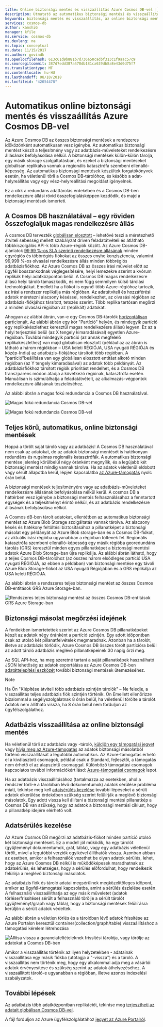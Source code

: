 ```yaml
---
title: Online biztonsági mentés és visszaállítás Azure Cosmos DB-vel |} A Microsoft Docs
description: Útmutató az automatikus biztonsági mentési és visszaállítási egy Azure Cosmos DB-adatbázisban.
keywords: biztonsági mentés és visszaállítás, az online biztonsági mentés
services: cosmos-db
author: kanshiG
manager: kfile
ms.service: cosmos-db
ms.devlang: na
ms.topic: conceptual
ms.date: 11/15/2017
ms.author: govindk
ms.openlocfilehash: 613c61d9b881b7d736a50cadbf313c1f9aac57c9
ms.sourcegitcommit: 387d7edd387a478db181ca639db8a8e43d0d75f7
ms.translationtype: MT
ms.contentlocale: hu-HU
ms.lasthandoff: 08/10/2018
ms.locfileid: "42054478"
---
```

# <a name="automatic-online-backup-and-restore-with-azure-cosmos-db"></a>Automatikus online biztonsági mentés és visszaállítás Azure Cosmos DB-vel
Az Azure Cosmos DB az összes biztonsági mentések a rendszeres időközönként automatikusan vesz igénybe. Az automatikus biztonsági mentést készít a teljesítmény vagy az adatbázis-műveleteket rendelkezésre állásának befolyásolása nélkül. A biztonsági mentések külön-külön tárolja, egy másik storage szolgáltatásban, és ezeket a biztonsági mentéseket globálisan replikálva vannak a regionális katasztrófa szembeni ellenálló-képesség. Az automatikus biztonsági mentések készültek forgatókönyvek esetén, ha véletlenül törli a Cosmos DB-tárolóhoz, és később a adat-helyreállítás vagy egy vész-helyreállítási megoldást igényelnek.  

Ez a cikk a redundáns adattárolás érdekében és a Cosmos DB-ben rendelkezésre állási rövid összefoglalásképpen kezdődik, és majd a biztonsági mentések ismerteti. 

## <a name="high-availability-with-cosmos-db---a-recap"></a>A Cosmos DB használatával – egy röviden összefoglaljuk magas rendelkezésre állás
A cosmos DB tervezték [globálisan elosztott](distribute-data-globally.md) – lehetővé teszi a méretezhető átviteli sebesség mellett szabályzat driven feladatátvételi és átlátható többkiszolgálós API-k több Azure-régiók között. Az Azure Cosmos DB-ajánlatok [99,99 %-os SLA szerinti rendelkezésre állásának](https://azure.microsoft.com/support/legal/sla/cosmos-db) minden egyrégiós és többrégiós fiókokat az összes enyhe konzisztencia, valamint 99,999 %-os olvasási rendelkezésre állás minden többrégiós adatbázisfiókhoz. Az Azure Cosmos DB az összes írási művelet előtt az ügyfél bosszankodnak véglegesítésére, helyi lemezekre szerint a kvórum replikák helyi adatközponton belül. A Cosmos DB magas rendelkezésre állású helyi tároló támaszkodik, és nem függ semmilyen külső tárolási technológiákat. Emellett ha a fiókot is egynél több Azure-régióhoz tartozik, az írási a rendszer replikálja más régióban. Az adatátviteli és hozzáférési adatok méretezni alacsony késéssel, rendelkezhet, az olvasási régióban az adatbázis-fiókjához társított, tetszés szerint. Több replika tartósan megőrzi a minden olvasási régióban az (replikált) adatokat.  

Ahogyan az alábbi ábrán, van-e egy Cosmos DB-tárolók [horizontálisan particionált](partition-data.md). Az alábbi ábrán egy kör "Partíció" helyén, és mindegyik partíció egy replikakészlethez keresztül magas rendelkezésre állású legyen. Ez az a helyi terjesztési belül (az X tengely kimaradásával) egyetlen Azure-régióban. További mindegyik partíció (az annak megfelelő replikakészlethez) van majd globálisan elosztott (például az az ábrán is látható a három régiókban – USA keleti RÉGIÓJA, USA nyugati RÉGIÓJA és közép-India) az adatbázis-fiókjához társított több régióban. A "partíció"beállítása van egy globálisan elosztott entitást alkotó minden régióban (az Y tengely kimaradásával) az adatok több példányát. Az adatbázisfiókhoz társított régiók prioritást rendelhet, és a Cosmos DB transzparens módon átadja a következő régiónak, katasztrófa esetén. Manuálisan is szimulálhatja a feladatátvételt, az alkalmazás-végpontok rendelkezésre állásának teszteléséhez.  

Az alábbi ábrán a magas fokú redundancia a Cosmos DB használatával.

![Magas fokú redundancia Cosmos DB-vel](./media/online-backup-and-restore/redundancy.png)

![Magas fokú redundancia Cosmos DB-vel](./media/online-backup-and-restore/global-distribution.png)

## <a name="full-automatic-online-backups"></a>Teljes körű, automatikus, online biztonsági mentések
Hoppá a törölt saját tároló vagy az adatbázis! A Cosmos DB használatával nem csak az adatokat, de az adatok biztonsági mentését is hatékonyan redundáns és rugalmas regionális katasztrófák. A automatikus biztonsági mentése jelenleg körülbelül négy óránként megnyílik, és a legújabb két biztonsági mentést mindig vannak tárolva. Ha az adatok véletlenül eldobott vagy sérült állapotba kerül, lépjen kapcsolatba [az Azure-támogatás](https://azure.microsoft.com/support/options/) nyolc órán belül. 

A biztonsági mentések teljesítményére vagy az adatbázis-műveleteket rendelkezésre állásának befolyásolása nélkül kerül. A cosmos DB a háttérben vesz igénybe a biztonsági mentés felhasználásához a fenntartott egységek és a teljesítményt érintő nélkül, és az adatbázis rendelkezésre állásának befolyásolása nélkül. 

A Cosmos dB-ben tárolt adatokat, ellentétben az automatikus biztonsági mentést az Azure Blob Storage szolgáltatás vannak tárolva. Az alacsony késés és hatékony feltöltési biztosításához a pillanatképet a biztonsági másolat egy példányát az Azure Blob storage-ban és a Cosmos DB-fiókot, az aktuális írási régióba ugyanabban a régióban töltenek fel. Regionális katasztrófa szembeni ellenálló-képesség egy másik régióba georedundáns tárolás (GRS) keresztül minden egyes pillanatképet a biztonsági mentési adatok Azure Blob Storage-ban újra replikálja. Az alábbi ábrán látható, hogy a teljes Cosmos DB-tárolóhoz (az összes három elsődleges partíció USA nyugati RÉGIÓJA, az ebben a példában) van biztonsági mentése egy távoli Azure Blob Storage-fiókot az USA nyugati Régiójában és a GRS replikálja az USA keleti RÉGIÓJA. 

Az alábbi ábrán a rendszeres teljes biztonsági mentést az összes Cosmos DB-entitások GRS Azure Storage-ban.

![Rendszeres teljes biztonsági mentést az összes Cosmos DB-entitások GRS Azure Storage-ban](./media/online-backup-and-restore/automatic-backup.png)

## <a name="backup-retention-period"></a>Biztonsági másolat megőrzési idejének
A fentiekben ismertetettek szerint az Azure Cosmos DB pillanatképeket készít az adatok négy óránként a partíció szintjén. Egy adott időpontban csak az utolsó két pillanatfelvételek megmaradnak. Azonban ha a tárolót, illetve az adatbázis törlődik, Azure Cosmos DB összes törölt partícióra belül az adott tároló adatbázis meglévő pillanatképeinek 30 napig őrzi meg.

Az SQL API-hoz, ha meg szeretné tartani a saját pillanatképek használható JSON lehetőség az adatok exportálása az Azure Cosmos DB-ben [adatáttelepítési eszközét](import-data.md#export-to-json-file) további biztonsági mentések ütemezéséhez.

> [!NOTE]
> Ha Ön "Kiépítése átviteli több adatbázis szintjén tárolók" – Ne feledje, a visszaállítás teljes adatbázis fiók szintjén történik. Ön Emellett ellenőrizze bizalommal a segélyszolgálatnak 8 órán belül, ha véletlenül törölte a tárolót. Adatok nem állítható vissza, ha 8 órán belül nem forduljon az ügyfélszolgálathoz. 


## <a name="restoring-a-database-from-an-online-backup"></a>Adatbázis visszaállítása az online biztonsági mentés

Ha véletlenül törli az adatbázis vagy -tároló, [küldjön egy támogatási jegyet](https://portal.azure.com/?#blade/Microsoft_Azure_Support/HelpAndSupportBlade) vagy [hívja meg az Azure-támogatás](https://azure.microsoft.com/support/options/) az adatok biztonsági másolatból történő visszaállítását a legutóbbi automatikus. Az Azure-támogatás érhető el a kiválasztott csomagok, például csak a Standard, fejlesztői, a támogatás nem érhető el az alapszintű csomaggal. Különböző támogatási csomagok kapcsolatos további információkért lásd: [Azure-támogatási csomagok](https://azure.microsoft.com/support/plans/) lapot. 

Ha az adatbázis visszaállításához (tartalmazza az esetekben, ahol a rendszer törli-e a tárolóban lévő dokumentumok) adatok sérülése probléma miatt, tekintse meg kell [adatsérülés kezelése](#handling-data-corruption) további lépéseket a sérült adatok elkerülése érdekében szükség szerint felülírják a meglévő biztonsági másolatok. Egy adott vissza kell állítani a biztonsági mentési pillanatkép a Cosmos DB van szükség, hogy az adatok a biztonsági mentési ciklust, hogy a pillanatkép idejére elérhető volt.

## <a name="handling-data-corruption"></a>Adatsérülés kezelése

Az Azure Cosmos DB megőrzi az adatbázis-fiókot minden partíció utolsó két biztonsági mentéseit. Ez a modell jól működik, ha egy tárolót (gyűjteményt dokumentumok, gráf, tábla), vagy egy adatbázis véletlenül törölt, mivel a legutóbbi verziók egyikével állíthatók vissza. Azonban abban az esetben, amikor a felhasználók vezethet be olyan adatok sérülés, lehet, hogy az Azure Cosmos DB nélkül is működőképesek maradhatnak az adatsérülés, és lehetséges, hogy a sérülés előfordulhat, hogy rendelkezik felülírja a meglévő biztonsági másolatok. 

Az adatbázis fiók és tároló adatai megsérülnek megközelítőleges időpont, amikor az ügyfél-támogatási kapcsolatba, amint a sérülés észlelése esetén. A felhasználó visszaállíthatja az egy másik műveletet (adatok törlése/frissítése) sérült a felhasználó törölje a sérült tárolót (gyűjteményt/graph vagy tábla), hogy a biztonsági mentések felülírásra kerüljön a sérült adatok védettek.  

Az alábbi ábrán a véletlen törlés és a tárolóban lévő adatok frissítése az Azure Portalon keresztül container(collection/graph/table) visszaállításhoz a támogatási kérelem létrehozása

![Állítsa vissza a garanciafeltételeknek frissítési tárolója, vagy törölje az adatokat a Cosmos DB-ben](./media/online-backup-and-restore/backup-restore-support.png)

Amikor a visszaállítás történik az ilyen helyzetekben - adatainak visszaállítása egy másik fiókba (utótagja a "-vissza") és a tároló. A visszaállítás nem történik meg, hogy egy alkalommal adja meg a vásárlói adatok érvényesítése és szükség szerint az adatok áthelyezéséhez. A visszaállított tároló-e ugyanabban a régióban, illetve azonos indexelési szabályzatok. 

## <a name="next-steps"></a>További lépések

Az adatbázis több adatközpontban replikációt, tekintse meg [terjesztheti az adatait globálisan Cosmos DB-vel](distribute-data-globally.md). 

A fájl forduljon az Azure ügyfélszolgálatához [jegyet az Azure Portalról](https://portal.azure.com/?#blade/Microsoft_Azure_Support/HelpAndSupportBlade).

